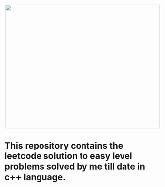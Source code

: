  
 <p align="center">
  <img width="500" height="400" src="https://user-images.githubusercontent.com/74945351/147418400-7c5d2547-19e6-46a4-8b35-ee7d47c5aa1e.png"
>
</p>
 
 
 
 
# This repository contains the leetcode solution to easy level problems solved by me till date in c++ language.
